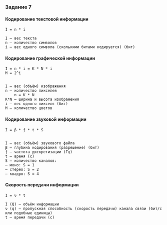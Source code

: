 ### Задание 7

#### Кодирование текстовой информации

```
I = n * i

I — вес текста
n — количество символов
i — вес одного символа (сколькими битами кодируется) (бит)
```

#### Кодирование графической информации
```
I = n * i = K * N * i
M = 2^i


I — вес (объём) изображения
n — количество пикселей
    n = K * N
K*N — ширина и высота изображения
i — вес одного пикселя (бит)
M — количество цветов
```

#### Кодирование звуковой информации

```
I = β * ƒ * t * S


I — вес (объём) звукового файла
β — глубина кодирования (разрешение) (бит)
ƒ — частота дискретизации (Гц)
t — время (с)
S — количество каналов:
– моно: S = 1
– стерео: S = 2
– квадро: S = 4
```

#### Скорость передачи информации

```
I = ν * t

I (Q) — объём информации
ν (q) — пропускная способность (скорость передачи) канала связи (бит/с или подобные единицы)
t — время передачи (с)
```
